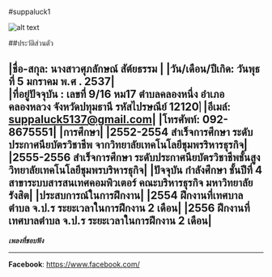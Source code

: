#suppaluck1
 
![alt text](https://scontent.fbkk10-1.fna.fbcdn.net/v/t1.0-1/p160x160/13921014_1035409926513980_8782954504339520929_n.jpg?oh=67a9d7ce0052c5a92cef17849680db26&oe=583FCCC5)

##ประวัติส่วนตัว

|**ชื่อ-สกุล**: นางสาวศุภลักษณ์  สัต์ยธรรม  |
|**วัน/เดือน/ปีเกิด**: วันพุธ ที่ 5 มกราคม พ.ศ . 2537|        
|**ที่อยู่ปัจจุบัน** : เลขที่ 9/16 หม17 ตำบลคลองหนึ่ง อำเภอคลองหลวง จังหวัดปทุมธานี รหัสไปรษณีย์  12120|่
|**อีเมล์**: suppaluck5137@gmail.com|
|**โทรศัพท์**: 092-8675551|
|**การศึกษา**|
|**2552-2554 สำเร็จการศึกษา ระดับประกาศนียบัตรวิชาชีพ จากวิทยาลัยเทคโนโลยีชุมพรริหารธุรกิจ**|
|**2555-2556 สำเร็จการศึกษา ระดับประกาศนียบัตรวิชาชีพชั้นสูง วิทยาลัยเทคโนโลยีชุมพรบริหารธุกิจ**|
|**ปัจจุบัน กำลังศึกษา ชั้นปีที่ 4 สาขาระบบสารสนเทศคอมพิวเตอร์ คณะบริหารธุรกิจ มหาวิทยาลัยรังสิต**|
|**ประสบการณ์ในการฝึกงาน**|
|**2554 ฝึกงานที่เทศบาลตำบล จ.ป.ร ระยะเวลาในการฝึกงาน 2 เดือน**|
|**2556 ฝีกงานที่เทศบาลตำบล จ.ป.ร ระยะเวลาในการฝึกงาน 2 เดือน**|
--------------------------------------------------------
***เพลงที่ชอบฟัง***

---
**Facebook**: https://www.facebook.com/


